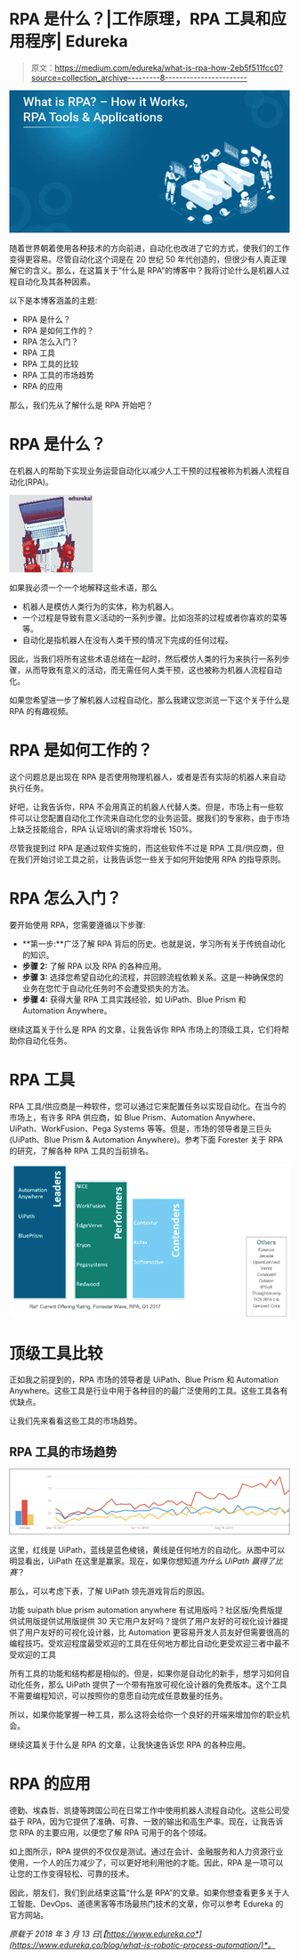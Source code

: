 # RPA 是什么？|工作原理，RPA 工具和应用程序| Edureka

> 原文：<https://medium.com/edureka/what-is-rpa-how-2eb5f511fcc0?source=collection_archive---------8----------------------->

![](img/941930a773010249161237e7d274e6c1.png)

随着世界朝着使用各种技术的方向前进，自动化也改进了它的方式，使我们的工作变得更容易。尽管自动化这个词是在 20 世纪 50 年代创造的，但很少有人真正理解它的含义。那么，在这篇关于“什么是 RPA”的博客中？我将讨论什么是机器人过程自动化及其各种因素。

以下是本博客涵盖的主题:

*   RPA 是什么？
*   RPA 是如何工作的？
*   RPA 怎么入门？
*   RPA 工具
*   RPA 工具的比较
*   RPA 工具的市场趋势
*   RPA 的应用

那么，我们先从了解什么是 RPA 开始吧？

# RPA 是什么？

在机器人的帮助下实现业务运营自动化以减少人工干预的过程被称为机器人流程自动化(RPA)。

![](img/1141edcf64b2d7edec7e0bfdfaad4587.png)

如果我必须一个一个地解释这些术语，那么

*   机器人是模仿人类行为的实体，称为机器人。
*   一个过程是导致有意义活动的一系列步骤。比如泡茶的过程或者你喜欢的菜等等。
*   自动化是指机器人在没有人类干预的情况下完成的任何过程。

因此，当我们将所有这些术语总结在一起时，然后模仿人类的行为来执行一系列步骤，从而导致有意义的活动，而无需任何人类干预，这也被称为机器人流程自动化。

如果您希望进一步了解机器人过程自动化，那么我建议您浏览一下这个关于什么是 RPA 的有趣视频。

# RPA 是如何工作的？

这个问题总是出现在 RPA 是否使用物理机器人，或者是否有实际的机器人来自动执行任务。

好吧，让我告诉你，RPA 不会用真正的机器人代替人类。但是，市场上有一些软件可以让您配置自动化工作流来自动化您的业务运营。据我们的专家称，由于市场上缺乏技能组合，RPA 认证培训的需求将增长 150%。

尽管我提到过 RPA 是通过软件实施的，而这些软件不过是 RPA 工具/供应商，但在我们开始讨论工具之前，让我告诉您一些关于如何开始使用 RPA 的指导原则。

# RPA 怎么入门？

要开始使用 RPA，您需要遵循以下步骤:

*   **第一步:**广泛了解 RPA 背后的历史。也就是说，学习所有关于传统自动化的知识。
*   **步骤 2:** 了解 RPA 以及 RPA 的各种应用。
*   **步骤 3:** 选择您希望自动化的流程，并回顾流程依赖关系。这是一种确保您的业务在您忙于自动化任务时不会遭受损失的方法。
*   **步骤 4:** 获得大量 RPA 工具实践经验，如 UiPath、Blue Prism 和 Automation Anywhere。

继续这篇关于什么是 RPA 的文章，让我告诉你 RPA 市场上的顶级工具，它们将帮助你自动化任务。

# RPA 工具

RPA 工具/供应商是一种软件，您可以通过它来配置任务以实现自动化。在当今的市场上，有许多 RPA 供应商，如 Blue Prism、Automation Anywhere、UiPath、WorkFusion、Pega Systems 等等。但是，市场的领导者是三巨头(UiPath、Blue Prism & Automation Anywhere)。参考下面 Forester 关于 RPA 的研究，了解各种 RPA 工具的当前排名。

![](img/9c5ce1c6df8403487a292e11a934d4cc.png)

# 顶级工具比较

正如我之前提到的，RPA 市场的领导者是 UiPath、Blue Prism 和 Automation Anywhere。这些工具是行业中用于各种目的的最广泛使用的工具。这些工具各有优缺点。

让我们先来看看这些工具的市场趋势。

## RPA 工具的市场趋势

![](img/0144d039b11ae9bd7a5bdc71ba7a66bd.png)

这里，红线是 UiPath，蓝线是蓝色棱镜，黄线是任何地方的自动化。从图中可以明显看出，UiPath 在这里是赢家。现在，如果你想知道*为什么 UiPath 赢得了比赛*？

那么，可以考虑下表，了解 UiPath 领先游戏背后的原因。

功能 suipath blue prism automation anywhere 有试用版吗？社区版/免费版提供试用版提供试用版提供 30 天它用户友好吗？提供了用户友好的可视化设计器提供了用户友好的可视化设计器，比 Automation 更容易开发人员友好但需要很高的编程技巧。受欢迎程度最受欢迎的工具在任何地方都比自动化更受欢迎三者中最不受欢迎的工具

所有工具的功能和结构都是相似的。但是，如果你是自动化的新手，想学习如何自动化任务，那么 UiPath 提供了一个带有拖放可视化设计器的免费版本。这个工具不需要编程知识，可以按照你的意愿自动完成任意数量的任务。

所以，如果你能掌握一种工具，那么这将会给你一个良好的开端来增加你的职业机会。

继续这篇关于什么是 RPA 的文章，让我快速告诉您 RPA 的各种应用。

# RPA 的应用

德勤、埃森哲、凯捷等跨国公司在日常工作中使用机器人流程自动化。这些公司受益于 RPA，因为它提供了准确、可靠、一致的输出和高生产率。现在，让我告诉您 RPA 的主要应用，以便您了解 RPA 可用于的各个领域。

如上图所示，RPA 提供的不仅仅是测试。通过在会计、金融服务和人力资源行业使用，一个人的压力减少了，可以更好地利用他的才能。因此，RPA 是一项可以让您的工作变得轻松、可靠的技术。

因此，朋友们，我们到此结束这篇“什么是 RPA”的文章。如果你想查看更多关于人工智能、DevOps、道德黑客等市场最热门技术的文章，你可以参考 Edureka 的官方网站。

*原载于 2018 年 3 月 13 日*[*【https://www.edureka.co*](https://www.edureka.co/blog/what-is-robotic-process-automation/)*。*